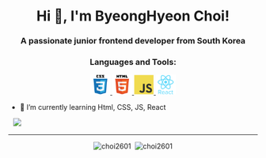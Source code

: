 <h1 align="center">Hi 👋, I'm ByeongHyeon Choi!</h1>
<h3 align="center">A passionate junior frontend developer from South Korea</h3>

<h3 align="center">Languages and Tools:</h3>
<p align="center"> <a href="https://www.w3schools.com/css/" target="_blank"> <img src="https://raw.githubusercontent.com/devicons/devicon/master/icons/css3/css3-original-wordmark.svg" alt="css3" width="40" height="40"/> </a> <a href="https://www.w3.org/html/" target="_blank"> <img src="https://raw.githubusercontent.com/devicons/devicon/master/icons/html5/html5-original-wordmark.svg" alt="html5" width="40" height="40"/> </a> <a href="https://developer.mozilla.org/en-US/docs/Web/JavaScript" target="_blank"> <img src="https://raw.githubusercontent.com/devicons/devicon/master/icons/javascript/javascript-original.svg" alt="javascript" width="40" height="40"/> </a> <a href="https://reactjs.org/" target="_blank"> <img src="https://raw.githubusercontent.com/devicons/devicon/master/icons/react/react-original-wordmark.svg" alt="react" width="40" height="40"/> </a> </p>
<ul>
 <li>🌱 I’m currently learning Html, CSS, JS, React</li>
</ul>
<a href="https://choi95.tistory.com/">
    <img 
        src="https://img.shields.io/badge/-TechBlog-blueviolet"
        style="height : auto; margin-left : 10px; margin-right : 10px;"/>
</a>
<hr>
<p align="center"><img src="https://github-readme-stats.vercel.app/api/top-langs?username=choi2601&show_icons=true&locale=en&layout=compact" alt="choi2601" width="345" height="165"/>
&nbsp;<img src="https://github-readme-stats.vercel.app/api?username=choi2601&show_icons=true&locale=en" alt="choi2601" width="350" height="165"/> </p>
 


